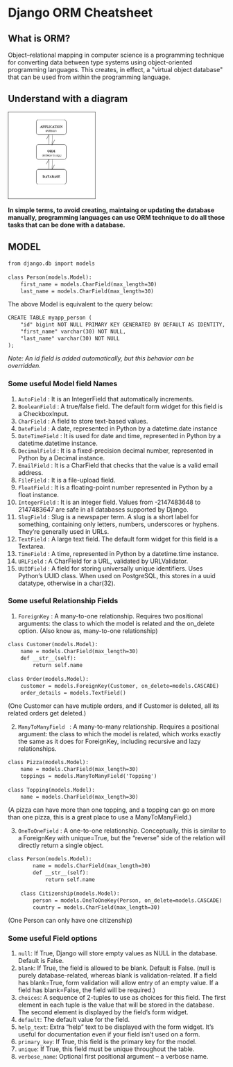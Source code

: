 # Django ORM Cheatsheet

## What is ORM?
Object–relational mapping in computer science is a programming technique for converting data between type systems using object-oriented programming languages. 
This creates, in effect, a "virtual object database" that can be used from within the programming language.

## Understand with a diagram
<img src="images/orm_1.png"  style="max-width: 40%; max-height: 20%;"></img>

<b>In simple terms, to avoid creating, maintaing or updating the database manually, programming languages can use ORM technique to do all those tasks that can be done with a database.</b>

## MODEL

```
from django.db import models

class Person(models.Model):
    first_name = models.CharField(max_length=30)
    last_name = models.CharField(max_length=30)
```

The above Model is equivalent to the query below:

```
CREATE TABLE myapp_person (
    "id" bigint NOT NULL PRIMARY KEY GENERATED BY DEFAULT AS IDENTITY,
    "first_name" varchar(30) NOT NULL,
    "last_name" varchar(30) NOT NULL
);
```

<i>Note: An id field is added automatically, but this behavior can be overridden.</i>


### Some useful <b>Model field Names</b>

1. `AutoField` : It is an IntegerField that automatically increments.
2. `BooleanField` : A true/false field. The default form widget for this field is a CheckboxInput.
3. `CharField` : A field to store text-based values.
4. `DateField` : A date, represented in Python by a datetime.date instance
5. `DateTimeField` : It is used for date and time, represented in Python by a datetime.datetime instance.
6. `DecimalField` : It is a fixed-precision decimal number, represented in Python by a Decimal instance.
7. `EmailField` : It is a CharField that checks that the value is a valid email address.
8. `FileField` : It is a file-upload field.
9. `FloatField` : It is a floating-point number represented in Python by a float instance.
10. `IntegerField` : It is an integer field. Values from -2147483648 to 2147483647 are safe in all databases supported by Django.
11. `SlugField` : Slug is a newspaper term. A slug is a short label for something, containing only letters, numbers, underscores or hyphens. They’re generally used in URLs.
12. `TextField` : A large text field. The default form widget for this field is a Textarea.
13. `TimeField` : A time, represented in Python by a datetime.time instance.
14. `URLField` : A CharField for a URL, validated by URLValidator.
15. `UUIDField` : A field for storing universally unique identifiers. Uses Python’s UUID class. When used on PostgreSQL, this stores in a uuid datatype, otherwise in a char(32).


### Some useful <b>Relationship Fields</b>

1. `ForeignKey` : A many-to-one relationship. Requires two positional arguments: the class to which the model is related and the on_delete option. (Also know as, many-to-one relationship)

```
class Customer(models.Model):
    name = models.CharField(max_length=30)
    def __str__(self):
        return self.name
        
class Order(models.Model):
    customer = models.ForeignKey(Customer, on_delete=models.CASCADE)
    order_details = models.TextField()
```
(One Customer can have mutiple orders, and if Customer is deleted, all its related orders get deleted.)

2. `ManyToManyField	` : A many-to-many relationship. Requires a positional argument: the class to which the model is related, which works exactly the same as it does for ForeignKey, including recursive and lazy relationships.

```
class Pizza(models.Model):
    name = models.CharField(max_length=30)
    toppings = models.ManyToManyField('Topping')

class Topping(models.Model):
    name = models.CharField(max_length=30)
```
(A pizza can have more than one topping, and a topping can go on more than one pizza, this is a great place to use a ManyToManyField.)

3. `OneToOneField` : A one-to-one relationship. Conceptually, this is similar to a ForeignKey with unique=True, but the “reverse” side of the relation will directly return a single object.

```
class Person(models.Model):
        name = models.CharField(max_length=30)
        def __str__(self):
            return self.name
            
    class Citizenship(models.Model):
        person = models.OneToOneKey(Person, on_delete=models.CASCADE)
        country = models.CharField(max_length=30)
```
(One Person can only have one citizenship)


### Some useful <b>Field options</b>
1. `null`: If True, Django will store empty values as NULL in the database. Default is False.
2. `blank`: If True, the field is allowed to be blank. Default is False. (null is purely database-related, whereas blank is validation-related. If a field has blank=True, form validation will allow entry of an empty value. If a field has blank=False, the field will be required.)
3. `choices`: A sequence of 2-tuples to use as choices for this field. The first element in each tuple is the value that will be stored in the database. The second element is displayed by the field’s form widget.
4. `default`: The default value for the field.
5. `help_text`: Extra “help” text to be displayed with the form widget. It’s useful for documentation even if your field isn’t used on a form.
6. `primary_key`: If True, this field is the primary key for the model.
7. `unique`: If True, this field must be unique throughout the table.
8. `verbose_name`: Optional first positional argument – a verbose name. 

